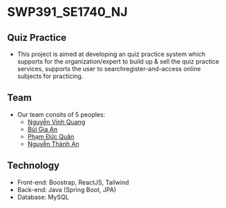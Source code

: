 # SWP391_SE1740_NJ
## Quiz Practice 
* This project is aimed at developing an quiz practice system which supports for the
organization/expert to build up & sell the quiz practice services, supports the user to searchregister-and-access online subjects for practicing.

## Team
* Our team consits of 5 peoples:
  * [Nguyễn Vinh Quang](https://github.com/quangnvhe172037)
  * [Bùi Gia An](https://github.com/anbghe170027)
  * [Phạm Đức Quân](https://github.com/quanpdhe170415)
  * [Nguyễn Thành An](https://github.com/thanhantk03)

## Technology
* Front-end: Boostrap, ReactJS, Tailwind
* Back-end: Java (Spring Boot, JPA)
* Database: MySQL 
